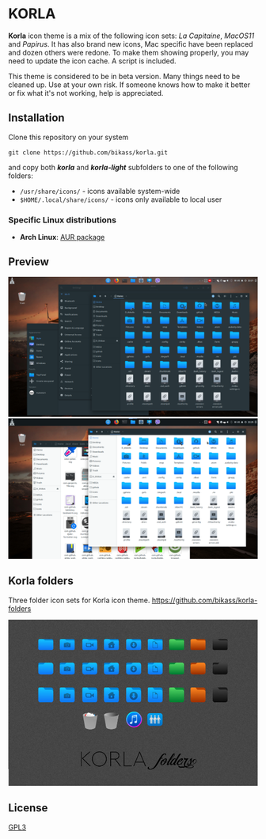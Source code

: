 # KORLA

**Korla** icon theme is a mix of the following icon sets: *La Capitaine*, *MacOS11* and *Papirus*. It has also brand new icons, Mac specific have been replaced and dozen others were redone. To make them showing properly, you may need to update the icon cache. A script is included.

This theme is considered to be in beta version. Many things need to be cleaned up. Use at your own risk.
If someone knows how to make it better or fix what it's not working, help is appreciated.

## Installation

Clone this repository on your system
    
    git clone https://github.com/bikass/korla.git

and copy both ***korla*** and ***korla-light*** subfolders to one of the following folders: 

* `/usr/share/icons/` - icons available system-wide
* `$HOME/.local/share/icons/` - icons only available to local user

### Specific Linux distributions

* **Arch Linux**: [AUR package](https://aur.archlinux.org/packages/korla-icon-theme/)

## Preview

![](im1.png)
![](im2.png)


## Korla folders

Three folder icon sets for Korla icon theme. https://github.com/bikass/korla-folders

![](folders_pic.jpg)

## License

[GPL3](https://www.gnu.org/licenses/gpl-3.0-standalone.html)
